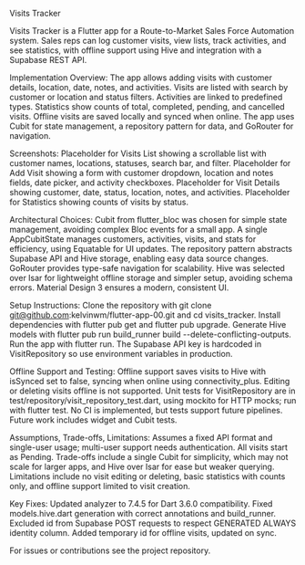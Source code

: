 Visits Tracker

Visits Tracker is a Flutter app for a Route-to-Market Sales Force Automation system. Sales reps can log customer visits, view lists, track activities, and see statistics, with offline support using Hive and integration with a Supabase REST API.

Implementation Overview: The app allows adding visits with customer details, location, date, notes, and activities. Visits are listed with search by customer or location and status filters. Activities are linked to predefined types. Statistics show counts of total, completed, pending, and cancelled visits. Offline visits are saved locally and synced when online. The app uses Cubit for state management, a repository pattern for data, and GoRouter for navigation.

Screenshots: Placeholder for Visits List showing a scrollable list with customer names, locations, statuses, search bar, and filter. Placeholder for Add Visit showing a form with customer dropdown, location and notes fields, date picker, and activity checkboxes. Placeholder for Visit Details showing customer, date, status, location, notes, and activities. Placeholder for Statistics showing counts of visits by status.

Architectural Choices: Cubit from flutter_bloc was chosen for simple state management, avoiding complex Bloc events for a small app. A single AppCubitState manages customers, activities, visits, and stats for efficiency, using Equatable for UI updates. The repository pattern abstracts Supabase API and Hive storage, enabling easy data source changes. GoRouter provides type-safe navigation for scalability. Hive was selected over Isar for lightweight offline storage and simpler setup, avoiding schema errors. Material Design 3 ensures a modern, consistent UI.

Setup Instructions: Clone the repository with git clone git@github.com:kelvinwm/flutter-app-00.git and cd visits_tracker. Install dependencies with flutter pub get and flutter pub upgrade. Generate Hive models with flutter pub run build_runner build --delete-conflicting-outputs. Run the app with flutter run. The Supabase API key is hardcoded in VisitRepository so use environment variables in production.

Offline Support and Testing: Offline support saves visits to Hive with isSynced set to false, syncing when online using connectivity_plus. Editing or deleting visits offline is not supported. Unit tests for VisitRepository are in test/repository/visit_repository_test.dart, using mockito for HTTP mocks; run with flutter test. No CI is implemented, but tests support future pipelines. Future work includes widget and Cubit tests.

Assumptions, Trade-offs, Limitations: Assumes a fixed API format and single-user usage; multi-user support needs authentication. All visits start as Pending. Trade-offs include a single Cubit for simplicity, which may not scale for larger apps, and Hive over Isar for ease but weaker querying. Limitations include no visit editing or deleting, basic statistics with counts only, and offline support limited to visit creation.

Key Fixes: Updated analyzer to 7.4.5 for Dart 3.6.0 compatibility. Fixed models.hive.dart generation with correct annotations and build_runner. Excluded id from Supabase POST requests to respect GENERATED ALWAYS identity column. Added temporary id for offline visits, updated on sync.

For issues or contributions see the project repository.